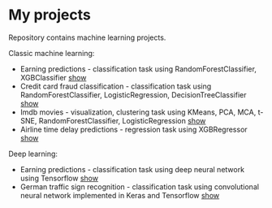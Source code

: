 # My projects
Repository contains machine learning projects.

Classic machine learning:
* Earning predictions - classification task using RandomForestClassifier, XGBClassifier [show](earn_predictions.ipynb) 
* Credit card fraud classification - classification task using RandomForestClassifier, LogisticRegression, DecisionTreeClassifier [show](credit_card_fraud.ipynb) 
* Imdb movies - visualization, clustering task using KMeans, PCA, MCA, t-SNE, RandomForestClassifier, LogisticRegression [show](imdb_movies.ipynb)
* Airline time delay predictions - regression task using XGBRegressor [show](airline_delay_predictions.ipynb) 

Deep learning:
* Earning predictions - classification task using deep neural network using Tensorflow [show](earn_predictions_dnn.ipynb) 
* German traffic sign recognition - classification task using convolutional neural network implemented in Keras and Tensorflow [show](traffic_sign_recognition.ipynb) 
